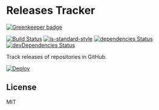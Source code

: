# Releases Tracker

[![Greenkeeper badge](https://badges.greenkeeper.io/Gerhut/releases-tracker.svg)](https://greenkeeper.io/)

[![Build Status](https://travis-ci.org/Gerhut/releases-tracker.svg?branch=master)](https://travis-ci.org/Gerhut/releases-tracker)
[![js-standard-style](https://img.shields.io/badge/code%20style-standard-brightgreen.svg)](http://standardjs.com/)
[![dependencies Status](https://david-dm.org/Gerhut/releases-tracker/status.svg)](https://david-dm.org/Gerhut/releases-tracker)
[![devDependencies Status](https://david-dm.org/Gerhut/releases-tracker/dev-status.svg)](https://david-dm.org/Gerhut/releases-tracker?type=dev)

Track releases of repositories in GitHub.

[![Deploy](https://www.herokucdn.com/deploy/button.svg)](https://heroku.com/deploy)

## License

MIT
